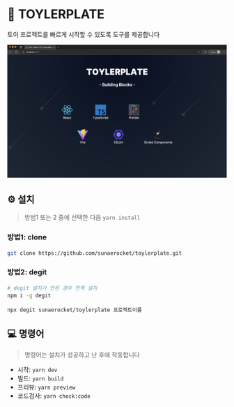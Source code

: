 # 🎉 TOYLERPLATE

토이 프로젝트를 빠르게 시작할 수 있도록 도구를 제공합니다

![Cover Image](/public/cover.png)

## ⚙️ 설치

> 방법1 또는 2 중에 선택한 다음 `yarn install`

### 방법1: clone

```bash
git clone https://github.com/sunaerocket/toylerplate.git
```

### 방법2: degit

```bash
# degit 설치가 안된 경우 전역 설치
npm i -g degit

npx degit sunaerocket/toylerplate 프로젝트이름
```

## 💻 명령어

> 명령어는 설치가 성공하고 난 후에 작동합니다

- 시작: `yarn dev`
- 빌드: `yarn build`
- 프리뷰: `yarn preview`
- 코드검사: `yarn check:code`
